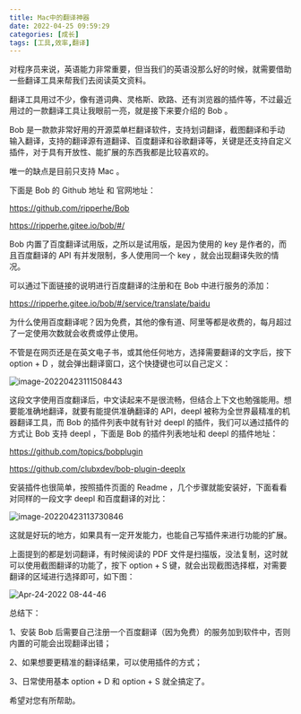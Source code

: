 ```yaml
---
title: Mac中的翻译神器
date: 2022-04-25 09:59:29
categories: [成长]
tags: [工具,效率,翻译]
---
```


对程序员来说，英语能力非常重要，但当我们的英语没那么好的时候，就需要借助一些翻译工具来帮我们去阅读英文资料。

翻译工具用过不少，像有道词典、灵格斯、欧路、还有浏览器的插件等，不过最近用过的一款翻译工具让我眼前一亮，就是接下来要介绍的 Bob 。

<!--more-->

Bob 是一款款非常好用的开源菜单栏翻译软件，支持划词翻译，截图翻译和手动输入翻译，支持的翻译源有道翻译、百度翻译和谷歌翻译等，关键是还支持自定义插件，对于具有开放性、能扩展的东西我都是比较喜欢的。

唯一的缺点是目前只支持 Mac 。

下面是 Bob 的 Github 地址 和 官网地址：

https://github.com/ripperhe/Bob

https://ripperhe.gitee.io/bob/#/

Bob 内置了百度翻译试用版，之所以是试用版，是因为使用的 key 是作者的，而且百度翻译的 API 有并发限制，多人使用同一个 key ，就会出现翻译失败的情况。

可以通过下面链接的说明进行百度翻译的注册和在 Bob 中进行服务的添加：

https://ripperhe.gitee.io/bob/#/service/translate/baidu

为什么使用百度翻译呢？因为免费，其他的像有道、阿里等都是收费的，每月超过了一定使用次数就会收费或停止使用。

不管是在网页还是在英文电子书，或其他任何地方，选择需要翻译的文字后，按下 option + D ，就会弹出翻译窗口，这个快捷键也可以自己定义：

![image-20220423111508443](https://cdn.jsdelivr.net/gh/oec2003/hblog-images/img/202204242053525.png)



这段文字使用百度翻译后，中文读起来不是很流畅，但结合上下文也勉强能用。想要能准确地翻译，就要有能提供准确翻译的 API，deepl 被称为全世界最精准的机器翻译工具，而 Bob 的插件列表中就有针对 deepl 的插件，我们可以通过插件的方式让 Bob 支持 deepl ，下面是 Bob 的插件列表地址和 deepl 的插件地址：

https://github.com/topics/bobplugin

https://github.com/clubxdev/bob-plugin-deeplx

安装插件也很简单，按照插件页面的 Readme ，几个步骤就能安装好，下面看看对同样的一段文字 deepl 和百度翻译的对比：

![image-20220423113730846](https://cdn.jsdelivr.net/gh/oec2003/hblog-images/img/202204242053733.png)

这就是好玩的地方，如果具有一定开发能力，也能自己写插件来进行功能的扩展。

上面提到的都是划词翻译，有时候阅读的 PDF 文件是扫描版，没法复制，这时就可以使用截图翻译的功能了，按下 option + S 键，就会出现截图选择框，对需要翻译的区域进行选择即可，如下图：

![Apr-24-2022 08-44-46](https://cdn.jsdelivr.net/gh/oec2003/hblog-images/img/202204242053588.gif)



总结下：

1、安装 Bob 后需要自己注册一个百度翻译（因为免费）的服务加到软件中，否则内置的可能会出现翻译出错；

2、如果想要更精准的翻译结果，可以使用插件的方式；

3、日常使用基本 option + D 和 option + S 就全搞定了。



希望对您有所帮助。
